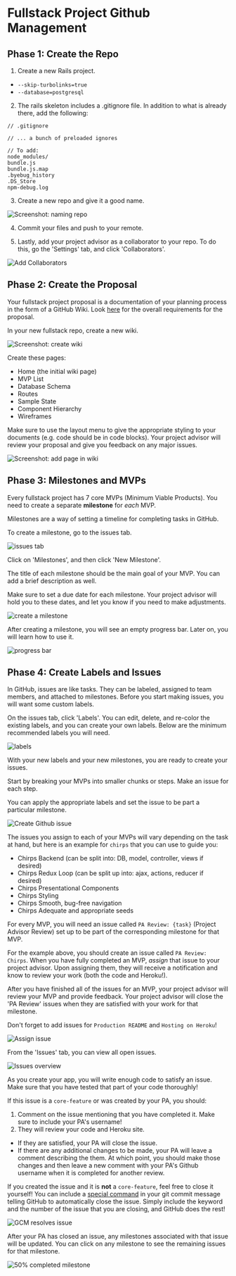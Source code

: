 # Fullstack Project Github Management

## Phase 1: Create the Repo

1. Create a new Rails project.
  - `--skip-turbolinks=true`
  - `--database=postgresql`
2. The rails skeleton includes a .gitignore file. In addition to what is already there, add the following:

```
// .gitignore

// ... a bunch of preloaded ignores

// To add:
node_modules/
bundle.js
bundle.js.map
.byebug_history
.DS_Store
npm-debug.log
```

3. Create a new repo and give it a good name.

![Screenshot: naming repo][name_repo]

4. Commit your files and push to your remote.

5. Lastly, add your project advisor as a collaborator to your repo. To do this, go the 'Settings' tab, and click 'Collaborators'.

![Add Collaborators][add_project_manager]

## Phase 2: Create the Proposal

Your fullstack project proposal is a documentation of your planning process in the form of a GitHub Wiki. Look [here](#) for the overall requirements for the proposal.

In your new fullstack repo, create a new wiki.

![Screenshot: create wiki][create_wiki]

Create these pages:
* Home (the initial wiki page)
* MVP List
* Database Schema
* Routes
* Sample State
* Component Hierarchy
* Wireframes

Make sure to use the layout menu to give the appropriate styling to your documents (e.g. code should be in code blocks). Your project advisor will review your proposal and give you feedback on any major issues.

![Screenshot: add page in wiki][proposal_wiki]

## Phase 3: Milestones and MVPs

Every fullstack project has 7 core MVPs (Minimum Viable Products). You need to create a separate **milestone** for *each* MVP.

Milestones are a way of setting a timeline for completing tasks in GitHub.

To create a milestone, go to the issues tab.

![issues tab][issues]

Click on 'Milestones', and then click 'New Milestone'.

The title of each milestone should be the main goal of your MVP. You can add a brief description as well.

Make sure to set a due date for each milestone. Your project advisor will hold you to these dates, and let you know if you need to make adjustments.

![create a milestone][create_milestone]

After creating a milestone, you will see an empty progress bar. Later on, you will learn how to use it.

![progress bar][milestone_empty]

## Phase 4: Create Labels and Issues

In GitHub, issues are like tasks. They can be labeled, assigned to team members, and attached to milestones. Before you start making issues, you will want some custom labels.

On the issues tab, click 'Labels'. You can edit, delete, and re-color the existing labels, and you can create your own labels. Below are the minimum recommended labels you will need.

![labels][labels]

With your new labels and your new milestones, you are ready to create your issues.

Start by breaking your MVPs into smaller chunks or steps. Make an issue for each step.

You can apply the appropriate labels and set the issue to be part a particular milestone.

![Create Github issue][create_issues]

The issues you assign to each of your MVPs will vary depending on the task at hand, but here is an example for `chirps` that you can use to guide you:

+ Chirps Backend (can be split into: DB, model, controller, views if desired)
+ Chirps Redux Loop (can be split up into: ajax, actions, reducer if desired)
+ Chirps Presentational Components
+ Chirps Styling
+ Chirps Smooth, bug-free navigation
+ Chirps Adequate and appropriate seeds

For every MVP, you will need an issue called `PA Review: {task}` (Project Advisor Review) set up to be part of the corresponding milestone for that MVP.

For the example above, you should create an issue called `PA Review: Chirps`. When you have fully completed an MVP, _assign_ that issue to your project advisor. Upon assigning them, they will receive a notification and know to review your work (both the code and Heroku!).

After you have finished all of the issues for an MVP, your project advisor will review your MVP and provide feedback. Your project advisor will close the 'PA Review' issues when they are satisfied with your work for that milestone.

Don't forget to add issues for `Production README` and `Hosting on Heroku`!

![Assign issue][pm_review_issue]

From the 'Issues' tab, you can view all open issues.

![Issues overview][issues_overview]

As you create your app, you will write enough code to satisfy an issue. Make sure that you have tested that part of your code thoroughly!

If this issue is a `core-feature` or was created by your PA, you should:
1. Comment on the issue mentioning that you have completed it. Make sure to include your PA's username!
2. They will review your code and Heroku site.
  + If they are satisfied, your PA will close the issue.
  + If there are any additional changes to be made, your PA will leave a comment describing the them. At which point, you should make those changes and then leave a new comment with your PA's Github username when it is completed for another review.

If you created the issue and it is **not** a `core-feature`, feel free to close it yourself! You can include a [special command][git_keywords] in your git commit message telling GitHub to automatically close the issue. Simply include the keyword and the number of the issue that you are closing, and GitHub does the rest!

![GCM resolves issue][gcm_resolves_issue]

After your PA has closed an issue, any milestones associated with that issue will be updated. You can click on any milestone to see the remaining issues for that milestone.

![50% completed milestone][milestones_overview]


[create_new_repo]: ./assets/create_new_repo.png
[name_repo]: ./assets/name_repo.png
[copy_git_url]: assets/copy_git_url.png

[add_project_manager]: assets/add_project_manager.png

[create_wiki]: assets/create_wiki.png
[proposal_wiki]: assets/proposal_wiki.png

[issues]: assets/issues.png
[create_milestone]: assets/create_milestone.png
[milestone_empty]: assets/milestone_empty.png

[labels]: assets/labels.png

[create_issues]: assets/create_issues.png
[pm_review_issue]: assets/pm_review_issue.png
[issues_overview]: assets/issues_overview.png

[git_keywords]: https://help.github.com/articles/closing-issues-using-keywords/

[gcm_resolves_issue]: assets/gcm_resolves_issue.png
[milestones_overview]: assets/milestones_overview.png
